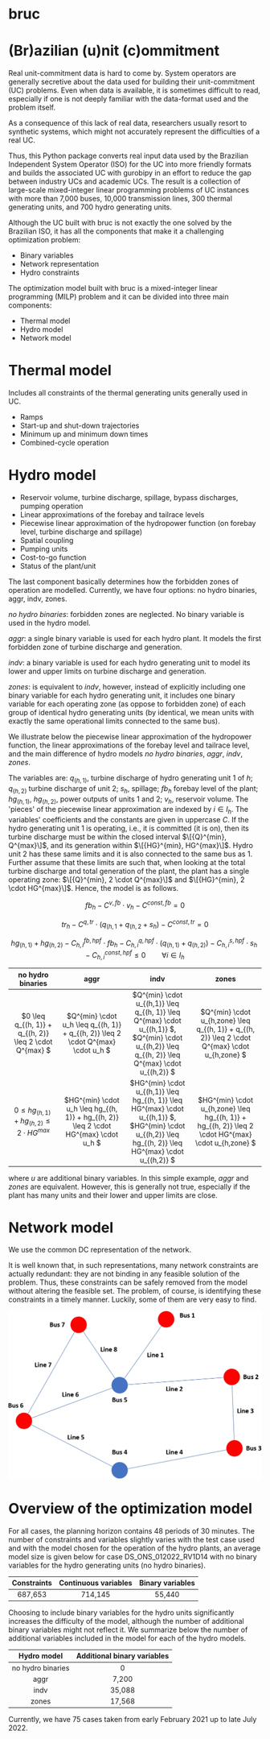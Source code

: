 # bruc
# (Br)azilian (u)nit (c)ommitment 

Real unit-commitment data is hard to come by. System operators are generally secretive about the data used for building their unit-commitment (UC) problems. Even when data is available, it is sometimes difficult to read, especially if one is not deeply familiar with the data-format used and the problem itself.

As a consequence of this lack of real data, researchers usually resort to synthetic systems, which might not accurately represent the difficulties of a real UC.

Thus, this Python package converts real input data used by the Brazilian Independent System Operator (ISO) for the UC into more friendly formats and builds the associated UC with gurobipy in an effort to reduce the gap between industry UCs and academic UCs. The result is a collection of large-scale mixed-integer linear programming problems of UC instances with more than 7,000 buses, 10,000 transmission lines, 300 thermal generating units, and 700 hydro generating units.

Although the UC built with bruc is not exactly the one solved by the Brazilian ISO, it has all the components that make it a challenging optimization problem:

- Binary variables 
- Network representation
- Hydro constraints

The optimization model built with bruc is a mixed-integer linear programming (MILP) problem and it can be divided into three main components:

- Thermal model
- Hydro model 
- Network model

# Thermal model
Includes all constraints of the thermal generating units generally used in UC.
- Ramps
- Start-up and shut-down trajectories
- Minimum up and minimum down times
- Combined-cycle operation

# Hydro model
- Reservoir volume, turbine discharge, spillage, bypass discharges, pumping operation
- Linear approximations of the forebay and tailrace levels
- Piecewise linear approximation of the hydropower function (on forebay level, turbine discharge and spillage)
- Spatial coupling 
- Pumping units
- Cost-to-go function
- Status of the plant/unit

The last component basically determines how the forbidden zones of operation are modelled. Currently, we have four options: no hydro binaries, aggr, indv, zones.

*no hydro binaries*:  forbidden zones are neglected. No binary variable is used in the hydro model.

*aggr*:               a single binary variable is used for each hydro plant. It models the first forbidden zone of turbine discharge and generation.

*indv*:               a binary variable is used for each hydro generating unit to model its lower and upper limits on turbine discharge and generation.

*zones*:              is equivalent to *indv*, however, instead of explicitly including one binary variable for each hydro generating unit, it includes one binary variable for each operating zone (as oppose to forbidden zone) of each group of identical hydro generating units (by identical, we mean units with exactly the same operational limits connected to the same bus).

We illustrate below the piecewise linear approximation of the hydropower function, the linear approximations of the forebay level and tailrace level, and the main difference of hydro models *no hydro binaries*, *aggr*, *indv*, *zones*. 

The variables are: $q_{(h, 1)}$, turbine discharge of hydro generating unit $1$ of $h$; $q_{(h, 2)}$ turbine discharge of unit 2; $s_h$, spillage; $fb_h$ forebay level of the plant; $hg_{(h, 1)}$, $hg_{(h, 2)}$, power outputs of units $1$ and $2$; $v_h$, reservoir volume. The 'pieces' of the piecewise linear approximation are indexed by $i \in I_h$. The variables' coefficients and the constants are given in uppercase $C$. If the hydro generating unit $1$ is operating, i.e., it is committed (it is on), then its turbine discharge must be within the closed interval $\[{Q}^{min}, Q^{max}\]$, and its generation within $\[{HG}^{min}, HG^{max}\]$. Hydro unit $2$ has these same limits and it is also connected to the same bus as $1$. Further assume that these limits are such that, when looking at the total turbine discharge and total generation of the plant, the plant has a single operating zone: $\[{Q}^{min}, 2 \cdot Q^{max}\]$ and $\[{HG}^{min}, 2 \cdot HG^{max}\]$. Hence, the model is as follows.

$$ fb_h - C^{v,fb} \cdot v_h - C^{const,fb} = 0 $$

$$ tr_h - C^{q,tr} \cdot (q_{(h, 1} + q_{(h, 2} + s_h) - C^{const,tr} = 0 $$

$$ hg_{(h, 1)} + hg_{(h, 2)} - C_{h,i}^{fb,hpf} \cdot fb_h - C_{h,i}^{q,hpf} \cdot (q_{(h, 1)} + q_{(h, 2)}) - C_{h,i}^{s,hpf} \cdot s_h - C_{h,i}^{const,hpf} \leq 0 \qquad \forall i \in I_h $$

| no hydro binaries                                         | aggr                                                                                  | indv  | zones |
| :-----:                                                   | :-:                                                                                   | :-:               | :-: |
| $0 \leq q_{(h, 1)} + q_{(h, 2)}   \leq  2 \cdot Q^{max} $ | $Q^{min} \cdot u_h \leq q_{(h, 1)} + q_{(h, 2)}   \leq  2 \cdot Q^{max} \cdot u_h $   | $Q^{min} \cdot u_{(h,1)} \leq q_{(h, 1)} \leq Q^{max} \cdot u_{(h,1)} $, <br /> $Q^{min} \cdot u_{(h,2)} \leq q_{(h, 2)} \leq Q^{max} \cdot u_{(h,2)} $ |   $Q^{min} \cdot u_{h,zone} \leq q_{(h, 1)} + q_{(h, 2)}   \leq  2 \cdot Q^{max} \cdot u_{h,zone} $  |
| $0 \leq hg_{(h, 1)} + hg_{(h, 2)} \leq  2 \cdot HG^{max}$ | $HG^{min} \cdot u_h \leq hg_{(h, 1)} + hg_{(h, 2)} \leq  2 \cdot HG^{max} \cdot u_h $ | $HG^{min} \cdot u_{(h,1)} \leq hg_{(h, 1)} \leq HG^{max} \cdot u_{(h,1)} $, <br /> $HG^{min} \cdot u_{(h,2)} \leq hg_{(h, 2)} \leq HG^{max} \cdot u_{(h,2)} $            |   $HG^{min} \cdot u_{h,zone} \leq hg_{(h, 1)} + hg_{(h, 2)} \leq  2 \cdot HG^{max} \cdot u_{h,zone} $  |

where $u$ are additional binary variables. In this simple example, *aggr* and *zones* are equivalent. However, this is generally not true, especially if the plant has many units and their lower and upper limits are close. 

# Network model
We use the common DC representation of the network.

It is well known that, in such representations, many network constraints are actually redundant: they are not binding in any feasible solution of the problem. Thus, these constraints can be safely removed from the model without altering the feasible set. The problem, of course, is identifying these constraints in a timely manner. Luckily, some of them are very easy to find. 

![alt text](https://github.com/colonetti/bruc/blob/main/images/example.jpg?raw=true)

# Overview of the optimization model

For all cases, the planning horizon contains 48 periods of 30 minutes. The number of constraints and variables slightly varies with the test case used and with the model chosen for the operation of the hydro plants, an average model size is given below for case DS_ONS_012022_RV1D14 with no binary variables for the hydro generating units (no hydro binaries).

| Constraints | Continuous variables  | Binary variables  |
| :-----:     | :-:                   | :-:               |
| 687,653     | 714,145               | 55,440            |

Choosing to include binary variables for the hydro units significantly increases the difficulty of the model, although the number of additional binary variables might not reflect it. We summarize below the number of additional variables included in the model for each of the hydro models.

| Hydro model           | Additional binary variables   | 
| :-----:               | :-:                           | 
| no hydro binaries     | 0                             | 
| aggr                  | 7,200                         | 
| indv                  | 35,088                        | 
| zones                 | 17,568                        | 

Currently, we have 75 cases taken from early February 2021 up to late July 2022.

